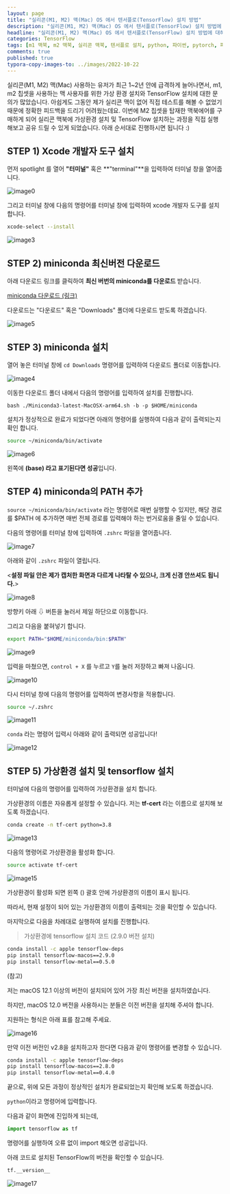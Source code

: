 ```yaml
---
layout: page
title: "실리콘(M1, M2) 맥(Mac) OS 에서 텐서플로(TensorFlow) 설치 방법"
description: "실리콘(M1, M2) 맥(Mac) OS 에서 텐서플로(TensorFlow) 설치 방법에 대하여 알아보겠습니다."
headline: "실리콘(M1, M2) 맥(Mac) OS 에서 텐서플로(TensorFlow) 설치 방법에 대하여 알아보겠습니다."
categories: TensorFlow
tags: [m1 맥북, m2 맥북, 실리콘 맥북, 텐서플로 설치, python, 파이썬, pytorch, 파이토치, data science, 데이터 분석, 딥러닝, 딥러닝 자격증, 머신러닝, 빅데이터, 테디노트]
comments: true
published: true
typora-copy-images-to: ../images/2022-10-22
---
```


실리콘(M1, M2) 맥(Mac) 사용하는 유저가 최근 1~2년 안에 급격하게 늘어나면서, m1, m2 칩셋을 사용하는 맥 사용자를 위한 가상 환경 설치와 TensorFlow 설치에 대한 문의가 많았습니다. 아쉽게도 그동안 제가 실리콘 맥이 없어 직접 테스트를 해볼 수 없었기 때문에 정확한 피드백을 드리기 어려웠는데요. 이번에 M2 칩셋을 탑재한 맥북에어를 구매하게 되어 실리콘 맥북에 가상환경 설치 및 TensorFlow 설치하는 과정을 직접 실행해보고 공유 드릴 수 있게 되었습니다. 아래 순서대로 진행하시면 됩니다 :)



## STEP 1) Xcode 개발자 도구 설치

먼저 spotlight 를 열어 **"터미널"** 혹은 **"terminal"**을 입력하여 터미널 창을 열어줍니다.

![image0](../images/2022-10-22/image0.png)



그리고 터미널 창에 다음의 명령어를 터미널 창에 입력하여 xcode 개발자 도구를 설치 합니다.

```bash
xcode-select --install
```

![image3](../images/2022-10-22/image3.png)



## STEP 2) miniconda 최신버전 다운로드

아래 다운로드 링크를 클릭하여 **최신 버번의 miniconda를 다운로드** 받습니다.

[miniconda 다운로드 (링크)](https://repo.anaconda.com/miniconda/Miniconda3-latest-MacOSX-arm64.sh)

다운로드는 "다운로드" 혹은 "Downloads" 폴더에 다운로드 받도록 하겠습니다.

![image5](../images/2022-10-22/image5.png)



## STEP 3) miniconda 설치

열어 놓은 터미널 창에 `cd Downloads`  명령어를 입력하여 다운로드 폴더로 이동합니다.

![image4](../images/2022-10-22/image4.png)

이동한 다운로드 폴더 내에서 다음의 명령어를 입력하여 설치를 진행합니다.

```
bash ./Miniconda3-latest-MacOSX-arm64.sh -b -p $HOME/miniconda
```

설치가 정상적으로 완료가 되었다면 아래의 명령어를 실행하여 다음과 같이 출력되는지 확인 합니다.

```bash
source ~/miniconda/bin/activate
```

![image6](../images/2022-10-22/image6.png)

왼쪽에 **(base)  라고 표기된다면 성공**입니다.

## STEP 4) miniconda의 PATH 추가

`source ~/miniconda/bin/activate` 라는 명령어로 매번 실행할 수 있지만, 해당 경로를 $PATH 에 추가하면 매번 전체 경로를 입력해야 하는 번거로움을 줄일 수 있습니다. 

다음의 명령어를 터미널 창에 입력하여 `.zshrc` 파일을 열어줍니다.

![image7](../images/2022-10-22/image7.png)

아래와 같이 `.zshrc` 파일이 열립니다.

<**설정 파일 안은 제가 캡처한 화면과 다르게 나타탈 수 있으나, 크게 신경 안쓰셔도 됩니다.**>

![image8](../images/2022-10-22/image8.png)



방향키 아래 ⇩ 버튼을 눌러서 제일 하단으로 이동합니다.

그리고 다음을 붙혀넣기 합니다.

```bash
export PATH="$HOME/miniconda/bin:$PATH"
```

![image9](../images/2022-10-22/image9.png)

입력을 마쳤으면, `control + X` 를 누르고 `Y`를 눌러 저장하고 빠져 나옵니다.

![image10](../images/2022-10-22/image10.png)

다시 터미널 창에 다음의 명령어를 입력하여 변경사항을 적용합니다.

```bash
source ~/.zshrc
```

![image11](../images/2022-10-22/image11.png)

`conda` 라는 명령어 입력시 아래와 같이 출력되면 성공입니다!

![image12](../images/2022-10-22/image12.png)



## STEP 5) 가상환경 설치 및 tensorflow 설치

터미널에 다음의 명령어를 입력하여 가상환경을 설치 합니다.

가상환경의 이름은 자유롭게 설정할 수 있습니다. 저는 **tf-cert** 라는 이름으로 설치해 보도록 하겠습니다.

```bash
conda create -n tf-cert python=3.8
```

![image13](../images/2022-10-22/image13.png)

다음의 명령어로 가상환경을 활성화 합니다.

```bash
source activate tf-cert
```

![image15](../images/2022-10-22/image15.png)

가상환경이 활성화 되면 왼쪽 () 괄호 안에 가상환경의 이름이 표시 됩니다.

따라서, 현재 설정이 되어 있는 가상환경의 이름이 출력되는 것을 확인할 수 있습니다.

마지막으로 다음을 차례대로 실행하여 설치를 진행합니다.

> 가상환경에 tensorflow 설치 코드 (2.9.0 버전 설치)

```bash
conda install -c apple tensorflow-deps
pip install tensorflow-macos==2.9.0
pip install tensorflow-metal==0.5.0
```



(참고)

저는 macOS 12.1 이상의 버전이 설치되어 있어 가장 최신 버전을 설치하였습니다.

하지만, macOS 12.0 버전을 사용하시는 분들은 이전 버전을 설치해 주셔야 합니다. 

지원하는 형식은 아래 표를 참고해 주세요.

![image16](../images/2022-10-22/image16.png)

만약 이전 버전인 v2.8을 설치하고자 한다면 다음과 같이 명령어를 변경할 수 있습니다.

```bash
conda install -c apple tensorflow-deps
pip install tensorflow-macos==2.8.0
pip install tensorflow-metal==0.4.0
```



끝으로, 위에 모든 과정이 정상적인 설치가 완료되었는지 확인해 보도록 하겠습니다.

`python`이라고 명령어에 입력합니다.

다음과 같이 화면에 진입하게 되는데, 

```python
import tensorflow as tf
```

명령어를 실행하여 오류 없이 import 해오면 성공입니다.

아래 코드로 설치된 TensorFlow의 버전을 확인할 수 있습니다.

```python
tf.__version__
```

![image17](../images/2022-10-22/image17.png)

